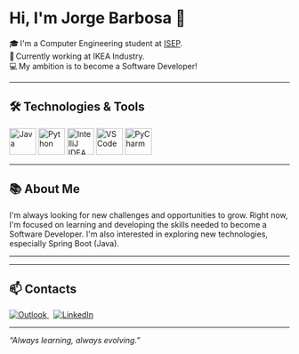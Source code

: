 # Hi, I'm Jorge Barbosa 👋

🎓 I'm a Computer Engineering student at [ISEP](https://www.isep.ipp.pt/).  
💼 Currently working at IKEA Industry.  
💻 My ambition is to become a Software Developer!

---

## 🛠️ Technologies & Tools

<p align="left">
  <img src="https://cdn.jsdelivr.net/gh/devicons/devicon/icons/java/java-original.svg" alt="Java" width="48" height="48"/>
  <img src="https://cdn.jsdelivr.net/gh/devicons/devicon/icons/python/python-original.svg" alt="Python" width="48" height="48"/>
  <img src="https://cdn.jsdelivr.net/gh/devicons/devicon/icons/intellij/intellij-original.svg" alt="IntelliJ IDEA" width="48" height="48"/>
  <img src="https://cdn.jsdelivr.net/gh/devicons/devicon/icons/vscode/vscode-original.svg" alt="VS Code" width="48" height="48"/>
  <img src="https://cdn.jsdelivr.net/gh/devicons/devicon/icons/pycharm/pycharm-original.svg" alt="PyCharm" width="48" height="48"/>
</p>

---

## 📚 About Me
I'm always looking for new challenges and opportunities to grow. Right now, I'm focused on learning and developing the skills needed to become a Software Developer. I'm also interested in exploring new technologies, especially Spring Boot (Java).<!-- and .NET (C#).-->

---

<!--
## 🚀 Featured Projects

- [Project Name 1](#) – Brief project description.
- [Project Name 2](#) – Brief project description.

(Add your main project/repo links here!)
-->

---

## 📫 Contacts

<p>
  <a href="mailto:barbosa.jorge@outlook.com">
    <img src="https://img.shields.io/badge/Outlook-0078D4?style=for-the-badge&logo=microsoft-outlook&logoColor=white" alt="Outlook"/>
  </a>
  &nbsp;
  <a href="https://www.linkedin.com/in/jo-barbosa/">
    <img src="https://img.shields.io/badge/LinkedIn-0A66C2?style=for-the-badge&logo=linkedin&logoColor=white" alt="LinkedIn"/>
  </a>
</p>

---

*“Always learning, always evolving.”*
